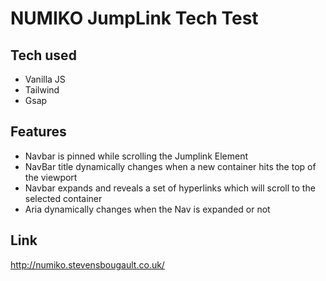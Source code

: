 # NUMIKO JumpLink Tech Test

## Tech used

- Vanilla JS
- Tailwind
- Gsap

## Features

- Navbar is pinned while scrolling the Jumplink Element
- NavBar title dynamically changes when a new container hits the top of the viewport
- Navbar expands and reveals a set of hyperlinks which will scroll to the selected container
- Aria dynamically changes when the Nav is expanded or not

## Link

http://numiko.stevensbougault.co.uk/
